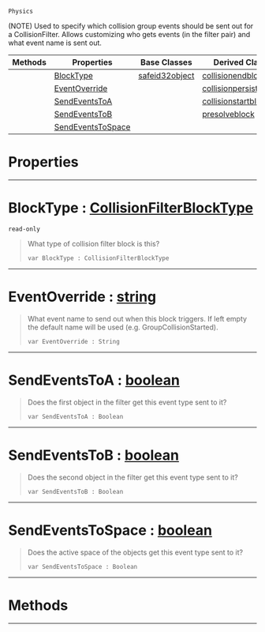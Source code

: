  `Physics`

(NOTE) Used to specify which collision group events should be sent out for a CollisionFilter. Allows customizing who gets events (in the filter pair) and what event name is sent out.

|Methods|Properties|Base Classes|Derived Classes|
|---|---|---|---|
| |[ BlockType](https://github.com/zeroengineteam/ZeroDocs/blob/master/code_reference/class_reference/collisionfilterblock.markdown#blocktype-zero-engine-do)|[safeid32object](https://github.com/zeroengineteam/ZeroDocs/blob/master/code_reference/class_reference/safeid32object.markdown)|[collisionendblock](https://github.com/zeroengineteam/ZeroDocs/blob/master/code_reference/class_reference/collisionendblock.markdown)|
| |[ EventOverride](https://github.com/zeroengineteam/ZeroDocs/blob/master/code_reference/class_reference/collisionfilterblock.markdown#eventoverride-zero-engin)| |[collisionpersistedblock](https://github.com/zeroengineteam/ZeroDocs/blob/master/code_reference/class_reference/collisionpersistedblock.markdown)|
| |[ SendEventsToA](https://github.com/zeroengineteam/ZeroDocs/blob/master/code_reference/class_reference/collisionfilterblock.markdown#sendeventstoa-zero-engin)| |[collisionstartblock](https://github.com/zeroengineteam/ZeroDocs/blob/master/code_reference/class_reference/collisionstartblock.markdown)|
| |[ SendEventsToB](https://github.com/zeroengineteam/ZeroDocs/blob/master/code_reference/class_reference/collisionfilterblock.markdown#sendeventstob-zero-engin)| |[presolveblock](https://github.com/zeroengineteam/ZeroDocs/blob/master/code_reference/class_reference/presolveblock.markdown)|
| |[ SendEventsToSpace](https://github.com/zeroengineteam/ZeroDocs/blob/master/code_reference/class_reference/collisionfilterblock.markdown#sendeventstospace-zero-e)| | |


 #  Properties


---  
 #  BlockType : [CollisionFilterBlockType](https://github.com/zeroengineteam/ZeroDocs/blob/master/code_reference/enum_reference.markdown#collisionfilterblocktype)

 `read-only`

> What type of collision filter block is this?
> ``` lang=cpp, name=Zilch
> var BlockType : CollisionFilterBlockType


---  
 #  EventOverride : [string](https://github.com/zeroengineteam/ZeroDocs/blob/master/code_reference/zilch_base_types/string.markdown)

> What event name to send out when this block triggers. If left empty the default name will be used (e.g. GroupCollisionStarted).
> ``` lang=cpp, name=Zilch
> var EventOverride : String


---  
 #  SendEventsToA : [boolean](https://github.com/zeroengineteam/ZeroDocs/blob/master/code_reference/zilch_base_types/boolean.markdown)

> Does the first object in the filter get this event type sent to it?
> ``` lang=cpp, name=Zilch
> var SendEventsToA : Boolean


---  
 #  SendEventsToB : [boolean](https://github.com/zeroengineteam/ZeroDocs/blob/master/code_reference/zilch_base_types/boolean.markdown)

> Does the second object in the filter get this event type sent to it?
> ``` lang=cpp, name=Zilch
> var SendEventsToB : Boolean


---  
 #  SendEventsToSpace : [boolean](https://github.com/zeroengineteam/ZeroDocs/blob/master/code_reference/zilch_base_types/boolean.markdown)

> Does the active space of the objects get this event type sent to it?
> ``` lang=cpp, name=Zilch
> var SendEventsToSpace : Boolean


---  
 #  Methods


---  
 

 